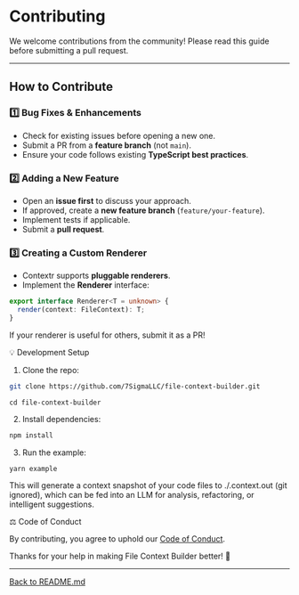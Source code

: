 
# Contributing

We welcome contributions from the community! Please read this guide before submitting a pull request.

---

## How to Contribute

### **1️⃣ Bug Fixes & Enhancements**
- Check for existing issues before opening a new one.
- Submit a PR from a **feature branch** (not `main`).
- Ensure your code follows existing **TypeScript best practices**.

### **2️⃣ Adding a New Feature**
- Open an **issue first** to discuss your approach.
- If approved, create a **new feature branch** (`feature/your-feature`).
- Implement tests if applicable.
- Submit a **pull request**.

### **3️⃣ Creating a Custom Renderer**
- Contextr supports **pluggable renderers**.
- Implement the **Renderer** interface:

```ts
export interface Renderer<T = unknown> {
  render(context: FileContext): T;
}
```

If your renderer is useful for others, submit it as a PR!

💡 Development Setup

1.	Clone the repo:

```bash
git clone https://github.com/7SigmaLLC/file-context-builder.git
```

```
cd file-context-builder
```

2.	Install dependencies:

```bash
npm install
```


3.	Run the example:

```
yarn example
```

This will generate a context snapshot of your code files to ./.context.out (git ignored), which can be fed into an LLM for analysis, refactoring, or intelligent suggestions.


⚖️ Code of Conduct

By contributing, you agree to uphold our [Code of Conduct](./CODE_OF_CONDUCT.md).

Thanks for your help in making File Context Builder better! 🚀

---

[Back to README.md](./README.md)


